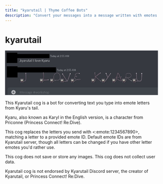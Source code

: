 ```yaml
---
title: "kyarutail | Thyme Coffee Bots"
description: "Convert your messages into a message written with emotes of Kyaru's tail. Kyaru (aka. Karyl) is a character from Princess Connect! Re:Dive."
---
```


# kyarutail

<CogHero cog="kyarutail" :desc="$frontmatter.description" />

![kyarutail.jpg](./kyarutail.jpg)

This Kyarutail cog is a bot for converting text you type into emote letters from Kyaru's tail.

Kyaru, also known as Karyl in the English version, is a character from Priconne (Princess Connect! Re:Dive).

This cog replaces the letters you send with <:emote:1234567890>, matching a letter to a provided emote ID. Default emote IDs are from Kyarutail server, though all letters can be changed if you have other letter emotes you'd rather use.

This cog does not save or store any images. This cog does not collect user data.

Kyarutail cog is not endorsed by Kyarutail Discord server, the creator of Kyarutail, or Princess Connect! Re:Dive.
